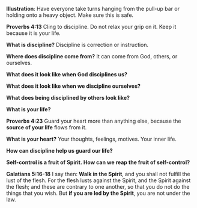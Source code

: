 **Illustration**: Have everyone take turns hanging from the pull-up bar or holding onto a heavy object. Make sure this is safe.

**Proverbs 4:13**
Cling to discipline. Do not relax your grip on it. Keep it because it is your life.

**What is discipline?**
Discipline is correction or instruction.

**Where does discipline come from?**
It can come from God, others, or ourselves.

**What does it look like when God disciplines us?**

**What does it look like when we discipline ourselves?**

**What does being disciplined by others look like?**

**What is your life?**

**Proverbs 4:23**
Guard your heart more than anything else, because the **source of your life** flows from it.

**What is your heart?**
Your thoughts, feelings, motives. Your inner life.

**How can discipline help us guard our life?**

**Self-control is a fruit of Spirit. How can we reap the fruit of self-control?**

**Galatians 5:16-18**
I say then: **Walk in the Spirit**, and you shall not fulfill the lust of the flesh. For the flesh lusts against the Spirit, and the Spirit against the flesh; and these are contrary to one another, so that you do not do the things that you wish. But **if you are led by the Spirit**, you are not under the law.